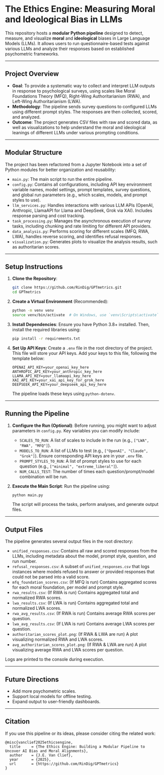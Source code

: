 # The Ethics Engine: Measuring Moral and Ideological Bias in LLMs

This repository hosts a **modular Python pipeline** designed to detect, measure, and visualize **moral** and **ideological** biases in Large Language Models (LLMs). It allows users to run questionnaire-based tests against various LLMs and analyze their responses based on established psychometric frameworks.

---

## Project Overview

- **Goal**: To provide a systematic way to collect and interpret LLM outputs in response to psychological surveys, using scales like Moral Foundations Theory (MFQ), Right-Wing Authoritarianism (RWA), and Left-Wing Authoritarianism (LWA).
- **Methodology**: The pipeline sends survey questions to configured LLMs using different prompt styles. The responses are then collected, scored, and analyzed.
- **Outcome**: The project generates CSV files with raw and scored data, as well as visualizations to help understand the moral and ideological leanings of different LLMs under various prompting conditions.

---

## Modular Structure

The project has been refactored from a Jupyter Notebook into a set of Python modules for better organization and reusability:

-   `main.py`: The main script to run the entire pipeline.
-   `config.py`: Contains all configurations, including API key environment variable names, model settings, prompt templates, survey questions, and global run parameters (e.g., which scales, models, and prompt styles to use).
-   `llm_services.py`: Handles interactions with various LLM APIs (OpenAI, Anthropic, LlamaAPI for Llama and DeepSeek, Grok via XAI). Includes response parsing and cost tracking.
-   `task_processing.py`: Manages the asynchronous execution of survey tasks, including chunking and rate limiting for different API providers.
-   `data_analysis.py`: Performs scoring for different scales (MFQ, RWA, LWA), handles reverse scoring, and identifies refusal responses.
-   `visualization.py`: Generates plots to visualize the analysis results, such as authoritarian scores.

---

## Setup Instructions

1.  **Clone the Repository**:
    ```bash
    git clone https://github.com/RinDig/GPTmetrics.git
    cd GPTmetrics
    ```

2.  **Create a Virtual Environment** (Recommended):
    ```bash
    python -m venv venv
    source venv/bin/activate  # On Windows, use `venv\Scripts\activate`
    ```

3.  **Install Dependencies**:
    Ensure you have Python 3.8+ installed. Then, install the required libraries using:
    ```bash
    pip install -r requirements.txt
    ```

4.  **Set Up API Keys**:
    Create a `.env` file in the root directory of the project. This file will store your API keys. Add your keys to this file, following the template below:

    ```env
    OPENAI_API_KEY=your_openai_key_here
    ANTHROPIC_API_KEY=your_anthropic_key_here
    LLAMA_API_KEY=your_llamaapi_key_here
    XAI_API_KEY=your_xai_api_key_for_grok_here
    DEEPSEEK_API_KEY=your_deepseek_api_key_here
    ```
    The pipeline loads these keys using `python-dotenv`.

---

## Running the Pipeline

1.  **Configure the Run (Optional)**:
    Before running, you might want to adjust parameters in `config.py`. Key variables you can modify include:
    -   `SCALES_TO_RUN`: A list of scales to include in the run (e.g., `["LWA", "RWA", "MFQ"]`).
    -   `MODELS_TO_RUN`: A list of LLMs to test (e.g., `["OpenAI", "Claude", "Grok"]`). Ensure corresponding API keys are in your `.env` file.
    -   `PROMPT_STYLES_TO_RUN`: A list of prompt styles to use for each question (e.g., `["minimal", "extreme_liberal"]`).
    -   `NUM_CALLS_TEST`: The number of times each question/prompt/model combination will be run.

2.  **Execute the Main Script**:
    Run the pipeline using:
    ```bash
    python main.py
    ```
    The script will process the tasks, perform analyses, and generate output files.

---

## Output Files

The pipeline generates several output files in the root directory:

-   `unified_responses.csv`: Contains all raw and scored responses from the LLMs, including metadata about the model, prompt style, question, and run number.
-   `refusal_responses.csv`: A subset of `unified_responses.csv` that logs instances where models refused to answer or provided responses that could not be parsed into a valid score.
-   `mfq_foundation_scores.csv`: (If MFQ is run) Contains aggregated scores for each moral foundation, per model and prompt style.
-   `rwa_results.csv`: (If RWA is run) Contains aggregated total and normalized RWA scores.
-   `lwa_results.csv`: (If LWA is run) Contains aggregated total and normalized LWA scores.
-   `rwa_avg_results.csv`: (If RWA is run) Contains average RWA scores per question.
-   `lwa_avg_results.csv`: (If LWA is run) Contains average LWA scores per question.
-   `authoritarian_scores_plot.png`: (If RWA & LWA are run) A plot visualizing normalized RWA and LWA scores.
-   `avg_authoritarian_scores_plot.png`: (If RWA & LWA are run) A plot visualizing average RWA and LWA scores per question.

Logs are printed to the console during execution.

---

## Future Directions

-   Add more psychometric scales.
-   Support local models for offline testing.
-   Expand output to user-friendly dashboards.

---

## Citation

If you use this pipeline or its ideas, please consider citing the related work:
```
@misc{vanclief2025ethicsengine,
  title     = {The Ethics Engine: Building a Modular Pipeline to Uncover AI Bias and Moral Alignments},
  author    = {J.E. Van Clief},
  year      = {2025},
  url       = {https://github.com/RinDig/GPTmetrics}
}
```
